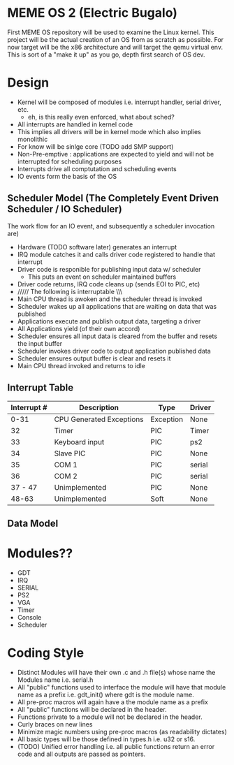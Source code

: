 # MEME OS 2 (Electric Bugalo)
First MEME OS repository will be used to examine the Linux kernel. This project
will be the actual creation of an OS from as scratch as possible. For now
target will be the x86 architecture and will target the qemu virtual env.
This is sort of a "make it up" as you go, depth first search of OS dev.

# Design
- Kernel will be composed of modules i.e. interrupt handler, serial driver,
  etc.
    - eh, is this really even enforced, what about sched?
- All interrupts are handled in kernel code
- This implies all drivers will be in kernel mode which also implies monolithic
- For know will be sinlge core (TODO add SMP support)
- Non-Pre-emptive : applications are expected to yield and will not be 
  interrupted for scheduling purposes
- Interrupts drive all comptutation and scheduling events
- IO events form the basis of the OS 

## Scheduler Model (The Completely Event Driven Scheduler / IO Scheduler)
The work flow for an IO event, and subsequently a scheduler invocation are)
- Hardware (TODO software later) generates an interrupt
- IRQ module catches it and calls driver code registered to handle that interrupt
- Driver code is responible for publishing input data w/ scheduler
  - This puts an event on scheduler maintained buffers
- Driver code returns, IRQ code cleans up (sends EOI to PIC, etc)
- ///// The following is interruptable \\\\\
- Main CPU thread is awoken and the scheduler thread is invoked
- Scheduler wakes up all applications that are waiting on data that was published
- Applications execute and publish output data, targeting a driver
- All Applications yield (of their own accord)
- Scheduler ensures all input data is cleared from the buffer and resets the input buffer
- Scheduler invokes driver code to output application published data
- Scheduler ensures output buffer is clear and resets it
- Main CPU thread invoked and returns to idle

## Interrupt Table

| Interrupt #      | Description                    | Type        | Driver |
| -----------      | -----------                    | ----------- | ----------- |
| 0-31             | CPU Generated Exceptions       | Exception   | None  |
| 32               | Timer                          | PIC         | Timer |
| 33               | Keyboard input                 | PIC         | ps2   |
| 34               | Slave PIC                      | PIC         | None  |
| 35               | COM 1                          | PIC         | serial |
| 36               | COM 2                          | PIC         | serial |
| 37 - 47          | Unimplemented                  | PIC         | None   |
| 48-63            | Unimplemented                  | Soft        | None   |

## Data Model

# Modules??
- GDT
- IRQ
- SERIAL
- PS2
- VGA
- Timer
- Console
- Scheduler

# Coding Style
- Distinct Modules will have their own .c and .h file(s) whose name the 
  Modules name i.e. serial.h
- All "public" functions used to interface the module will have that module
  name as a prefix i.e. gdt_init() where gdt is the module name.
- All pre-proc macros will again have a the module name as a prefix
- All "public" functions will be declared in the header.
- Functions private to a module will not be declared in the header.
- Curly braces on new lines
- Minimize magic numbers using pre-proc macros (as readability dictates)
- All basic types will be those defined in types.h i.e. u32 or s16.
- (TODO) Unified error handling i.e. all public functions return an
  error code and all outputs are passed as pointers.
